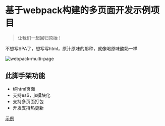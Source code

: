 # 基于webpack构建的多页面开发示例项目
> 让我们一起回归原始！

不想写SPA了，想写写html，原汁原味的那种，就像喝原味酸奶一样

![webpack-multi-page](http://7u.isaacxu.com/multi-page.png)

## 此脚手架功能
* 纯html页面
* 支持es6，js模块化
* 支持多页面打包 
* 开发支持热更新

[示例](https://quizzical-wescoff-d84ab5.netlify.app/)
